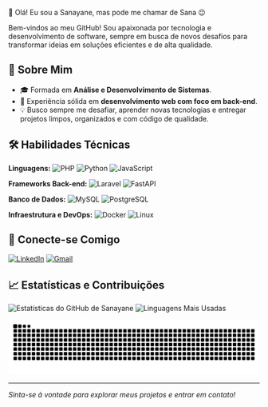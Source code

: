 👋 Olá! Eu sou a Sanayane, mas pode me chamar de Sana 😉

Bem-vindos ao meu GitHub! Sou apaixonada por tecnologia e desenvolvimento de software, sempre em busca de novos desafios para transformar ideias em soluções eficientes e de alta qualidade.

## 🚀 Sobre Mim

- 🎓 Formada em **Análise e Desenvolvimento de Sistemas**.
- 💼 Experiência sólida em **desenvolvimento web com foco em back-end**.
- 💡 Busco sempre me desafiar, aprender novas tecnologias e entregar projetos limpos, organizados e com código de qualidade.

## 🛠️ Habilidades Técnicas

**Linguagens:**
![PHP](https://img.shields.io/badge/PHP-777BB4?style=for-the-badge&logo=php&logoColor=white)
![Python](https://img.shields.io/badge/Python-3776AB?style=for-the-badge&logo=python&logoColor=white)
![JavaScript](https://img.shields.io/badge/JavaScript-F7DF1E?style=for-the-badge&logo=javascript&logoColor=black)

**Frameworks Back-end:** ![Laravel](https://img.shields.io/badge/Laravel-FF2D20?style=for-the-badge&logo=laravel&logoColor=white)
![FastAPI](https://img.shields.io/badge/FastAPI-009688?style=for-the-badge&logo=fastapi&logoColor=white)

**Banco de Dados:** ![MySQL](https://img.shields.io/badge/MySQL-4479A1?style=for-the-badge&logo=mysql&logoColor=white)
![PostgreSQL](https://img.shields.io/badge/PostgreSQL-4169E1?style=for-the-badge&logo=postgresql&logoColor=white)

**Infraestrutura e DevOps:** ![Docker](https://img.shields.io/badge/Docker-2496ED?style=for-the-badge&logo=docker&logoColor=white)
![Linux](https://img.shields.io/badge/Linux-FCC624?style=for-the-badge&logo=linux&logoColor=black)

## 🤝 Conecte-se Comigo
<a href="https://www.linkedin.com/in/sanayane-costa/" target="_blank"><img src="https://img.shields.io/badge/LinkedIn-0A66C2?style=for-the-badge&logo=linkedin&logoColor=white" alt="LinkedIn"></a>
<a href="mailto:sanaysouza14@gmail.com"><img src="https://img.shields.io/badge/Gmail-D14836?style=for-the-badge&logo=gmail&logoColor=white" alt="Gmail"></a>

## 📈 Estatísticas e Contribuições

![Estatísticas do GitHub de Sanayane](https://github-readme-stats.vercel.app/api?username=sanaycosta14&show_icons=true&theme=radical&include_all_commits=true&count_private=true)
![Linguagens Mais Usadas](https://github-readme-stats.vercel.app/api/top-langs/?username=sanaycosta14&layout=compact&langs_count=8&theme=radical)

<picture>
  <source media="(prefers-color-scheme: dark)" srcset="https://raw.githubusercontent.com/sanaycosta14/sanaycosta14/output/github-contribution-grid-snake-dark.svg">
  <source media="(prefers-color-scheme: light)" srcset="https://raw.githubusercontent.com/sanaycosta14/sanaycosta14/output/github-contribution-grid-snake.svg">
  <img alt="Animação de cobra das contribuições do GitHub" src="https://raw.githubusercontent.com/sanaycosta14/sanaycosta14/output/github-contribution-grid-snake.svg">
</picture>

---
_Sinta-se à vontade para explorar meus projetos e entrar em contato!_
